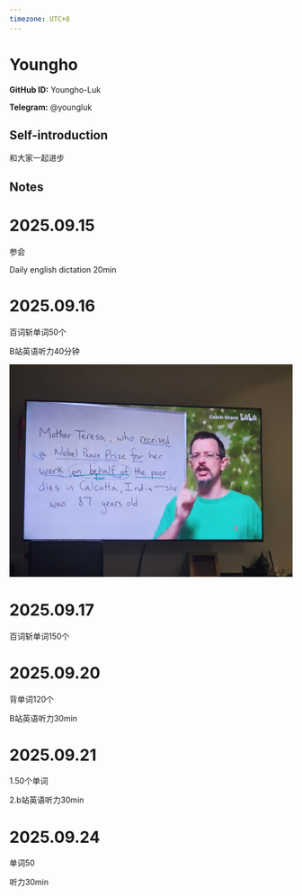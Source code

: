 ```yaml
---
timezone: UTC+8
---
```


# Youngho

**GitHub ID:** Youngho-Luk

**Telegram:** @youngluk

## Self-introduction

和大家一起进步

## Notes
<!-- Content_START -->
# 2025.09.15
<!-- DAILY_CHECKIN_2025-09-15_START -->
参会

Daily english dictation 20min
<!-- DAILY_CHECKIN_2025-09-15_END -->


# 2025.09.16
<!-- DAILY_CHECKIN_2025-09-16_START -->
百词斩单词50个

B站英语听力40分钟

![1000034087.jpg](https://raw.githubusercontent.com/IntensiveCoLearning/english_3rd/main/assets/Youngho-Luk/images/2025-09-16-1758025371650-1000034087.jpg)
<!-- DAILY_CHECKIN_2025-09-16_END -->


# 2025.09.17
<!-- DAILY_CHECKIN_2025-09-17_START -->
百词斩单词150个
<!-- DAILY_CHECKIN_2025-09-17_END -->


# 2025.09.20
<!-- DAILY_CHECKIN_2025-09-20_START -->
背单词120个

B站英语听力30min
<!-- DAILY_CHECKIN_2025-09-20_END -->


# 2025.09.21
<!-- DAILY_CHECKIN_2025-09-21_START -->
1.50个单词

2.b站英语听力30min
<!-- DAILY_CHECKIN_2025-09-21_END -->


# 2025.09.24
<!-- DAILY_CHECKIN_2025-09-24_START -->
单词50

听力30min
<!-- DAILY_CHECKIN_2025-09-24_END -->
<!-- Content_END -->

